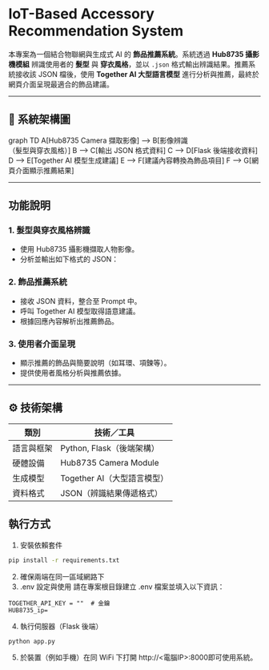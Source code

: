 # IoT-Based Accessory Recommendation System

本專案為一個結合物聯網與生成式 AI 的 **飾品推薦系統**。系統透過 **Hub8735 攝影機模組** 辨識使用者的 **髮型** 與 **穿衣風格**，並以 `.json` 格式輸出辨識結果。推薦系統接收該 JSON 檔後，使用 **Together AI 大型語言模型** 進行分析與推薦，最終於網頁介面呈現最適合的飾品建議。

---

## 🧩 系統架構圖
graph TD
    A[Hub8735 Camera 擷取影像] --> B[影像辨識<br>（髮型與穿衣風格）]
    B --> C[輸出 JSON 格式資料]
    C --> D[Flask 後端接收資料]
    D --> E[Together AI 模型生成建議]
    E --> F[建議內容轉換為飾品項目]
    F --> G[網頁介面顯示推薦結果]


---

## 功能說明

### 1. 髮型與穿衣風格辨識
- 使用 Hub8735 攝影機擷取人物影像。
- 分析並輸出如下格式的 JSON：

### 2. 飾品推薦系統
- 接收 JSON 資料，整合至 Prompt 中。
- 呼叫 Together AI 模型取得語意建議。
- 根據回應內容解析出推薦飾品。

### 3. 使用者介面呈現
- 顯示推薦的飾品與簡要說明（如耳環、項鍊等）。
- 提供使用者風格分析與推薦依據。

---
## ⚙️ 技術架構

| 類別       | 技術／工具                     |
|------------|-------------------------------|
| 語言與框架 | Python, Flask（後端架構） |
| 硬體設備   | Hub8735 Camera Module         |
| 生成模型   | Together AI（大型語言模型）   |
| 資料格式   | JSON（辨識結果傳遞格式）      |

## 執行方式

1. 安裝依賴套件
```bash
pip install -r requirements.txt
```
2. 確保兩端在同一區域網路下
3. .env 設定與使用
請在專案根目錄建立 .env 檔案並填入以下資訊：
```env
TOGETHER_API_KEY = ""  # 金鑰
HUB8735_ip=
```
4. 執行伺服器（Flask 後端）
```bash
python app.py
```
5. 於裝置（例如手機）在同 WiFi 下打開 http://<電腦IP>:8000即可使用系統。
